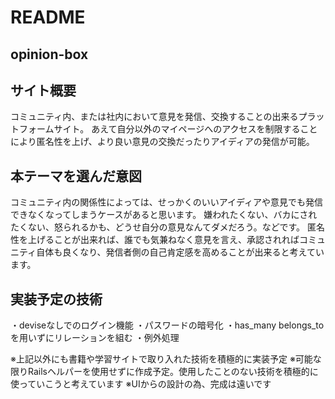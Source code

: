 # README

## opinion-box

## サイト概要
コミュニティ内、または社内において意見を発信、交換することの出来るプラットフォームサイト。
あえて自分以外のマイページへのアクセスを制限することにより匿名性を上げ、より良い意見の交換だったりアイディアの発信が可能。

## 本テーマを選んだ意図
コミュニティ内の関係性によっては、せっかくのいいアイディアや意見でも発信できなくなってしまうケースがあると思います。
嫌われたくない、バカにされたくない、怒られるかも、どうせ自分の意見なんてダメだろう。などです。
匿名性を上げることが出来れば、誰でも気兼ねなく意見を言え、承認されればコミュニティ自体も良くなり、発信者側の自己肯定感を高めることが出来ると考えています。

## 実装予定の技術
・deviseなしでのログイン機能
・パスワードの暗号化
・has_many belongs_toを用いずにリレーションを組む
・例外処理

※上記以外にも書籍や学習サイトで取り入れた技術を積極的に実装予定
※可能な限りRailsヘルパーを使用せずに作成予定。使用したことのない技術を積極的に使っていこうと考えています
※UIからの設計の為、完成は遠いです

